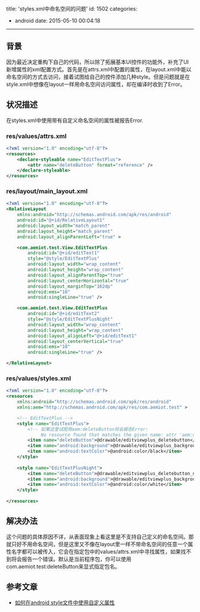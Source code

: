 title: 'styles.xml中命名空间的问题'
id: 1502
categories:
  - android
date: 2015-05-10 00:04:18
---

## 背景

因为最近决定重构下自己的代码，所以除了拓展基本UI控件的功能外，补充了UI新增属性的xml配置方式。首先是在attrs.xml中配置的属性，在layout.xml中能以命名空间的方式去访问，接着试图给自己的控件添加几种style。但是问题就是在style.xml中想像在layout一样用命名空间访问属性，却在编译时收到了Error。

## 状况描述

在styles.xml中使用带有自定义命名空间的属性被报告Error.

<!--more-->

### res/values/attrs.xml

```xml
<?xml version="1.0" encoding="utf-8"?>
<resources>
    <declare-styleable name="EditTextPlus">
        <attr name="deleteButton" format="reference" />
    </declare-styleable>
</resources>
```

### res/layout/main_layout.xml

```xml
<?xml version="1.0" encoding="utf-8"?>
<RelativeLayout 
    xmlns:android="http://schemas.android.com/apk/res/android"
    android:id="@+id/RelativeLayout1"
    android:layout_width="match_parent"
    android:layout_height="match_parent"
    android:layout_alignParentLeft="true" >

    <com.aemiot.test.View.EditTextPlus
        android:id="@+id/editText1"
        style="@style/EditTextPlus"
        android:layout_width="wrap_content"
        android:layout_height="wrap_content"
        android:layout_alignParentTop="true"
        android:layout_centerHorizontal="true"
        android:layout_marginTop="162dp"
        android:ems="10"
        android:singleLine="true" />

    <com.aemiot.test.View.EditTextPlus
        android:id="@+id/editText2"
        style="@style/EditTextPlusNight"
        android:layout_width="wrap_content"
        android:layout_height="wrap_content"
        android:layout_alignLeft="@+id/editText1"
        android:layout_centerVertical="true"
        android:ems="10"
        android:singleLine="true" />

</RelativeLayout>
```

### res/values/styles.xml

```xml
<?xml version="1.0" encoding="utf-8"?>
<resources 
    xmlns:android="http://schemas.android.com/apk/res/android"
    xmlns:aem="http://schemas.android.com/apk/res/com.aemiot.test" >

    <!-- EditTextPlus -->
    <style name="EditTextPlus">
        <!-- 如果这里试图用aem:deleteButton将会报告Error: 
             No resource found that matches the given name: attr 'aem:deleteButton'. -->
        <item name="deleteButton">@drawable/editviewplus_deletebutton</item>
        <item name="android:background">@drawable/editviewplus_background</item>
        <item name="android:textColor">@android:color/black</item>
    </style>
    
    <style name="EditTextPlusNight">
        <item name="deleteButton">@drawable/editviewplus_deletebutton_night</item>
        <item name="android:background">@drawable/editviewplus_background_night</item>    
        <item name="android:textColor">@android:color/white</item> 
    </style>
    
</resources>
```

## 解决办法

这个问题的具体原因不详，从表面现象上看这里是不支持自己定义的命名空间。那就只好不用命名空间，但是这里又不像在layout里一样不带命名空间的任意一个属性名字都可以被传入，它会在指定包中的values/attrs.xml中寻找属性，如果找不到将会报告一个错误。默认是当前程序包，你可以使用com.aemiot.test:deleteButton来显式指定包名。

## 参考文章

- [如何在android style文件中使用自定义属性](http://blog.csdn.net/zhufuing/article/details/41395219 "http://blog.csdn.net/zhufuing/article/details/41395219")
